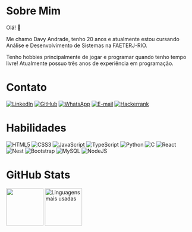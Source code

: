 # Sobre Mim

Olá! 👋

Me chamo Davy Andrade, tenho 20 anos e atualmente estou cursando Análise e Desenvolvimento de Sistemas na FAETERJ-RIO.

Tenho hobbies principalmente de jogar e programar quando tenho tempo livre! Atualmente possuo três anos de experiência em programação.

# Contato

[![LinkedIn](https://img.shields.io/badge/LinkedIn-000?style=for-the-badge&logo=linkedin&logoColor=linkedin)](https://www.linkedin.com/in/davy-andrade-dev/) [![GitHub](https://img.shields.io/badge/GitHub-000?style=for-the-badge&logo=github&logoColor=github)](https://github.com/DavyAndrade) [![WhatsApp](https://img.shields.io/badge/WhatsApp-000?style=for-the-badge&logo=whatsapp&logoColor=whatsapp)](https://wa.me/5521991664923) [![E-mail](https://img.shields.io/badge/-Email-000?style=for-the-badge&logo=microsoft-outlook&logoColor=007BFF)](mailto:davy.dev23@gmail.com) [![Hackerrank](https://img.shields.io/badge/-Hackerrank-000?style=for-the-badge&logo=HackerRank&logoColor=HackerRank)](https://hackerrank.com/profile/@davyandrade)

# Habilidades

![HTML5](https://img.shields.io/badge/HTML5-000?style=for-the-badge&logo=html5&logoColor=html5) ![CSS3](https://img.shields.io/badge/CSS3-000?style=for-the-badge&logo=css3&logoColor=css) ![JavaScript](https://img.shields.io/badge/JavaScript-000?style=for-the-badge&logo=javascript&logoColor=javascript) ![TypeScript](https://img.shields.io/badge/TypeScript-000?style=for-the-badge&logo=typescript&logoColor=typescript) ![Python](https://img.shields.io/badge/python-000?style=for-the-badge&logo=python&logoColor=python) ![C](https://img.shields.io/badge/C-000?style=for-the-badge&logo=c&logoColor=c) ![React](https://img.shields.io/badge/React-000?style=for-the-badge&logo=react&logoColor=react) ![Nest](https://img.shields.io/badge/nestjs-000?style=for-the-badge&logo=nestjs&logoColor=nestjs) ![Bootstrap](https://img.shields.io/badge/-boostrap-000?style=for-the-badge&logo=bootstrap&labelColor=0000) ![MySQL](https://img.shields.io/badge/MySQL-000?style=for-the-badge&logo=mysql&logoColor=mysql) ![NodeJS](https://img.shields.io/badge/node.js-000?style=for-the-badge&logo=node.js&logoColor=node.js)

# GitHub Stats

<div>
    <img src="https://github-readme-stats.vercel.app/api?username=DavyAndrade&theme=transparent&show_icons=true&bg_color=000&title_color=FFF&text_color=FFF&border_radius=10&locale=pt-br" height="100px">
    <img src="https://github-readme-stats.vercel.app/api/top-langs/?username=DavyAndrade&theme=transparent&show_icons=true&hide_border=false&layout=compact&bg_color=000&title_color=FFF&text_color=FFF&border_radius=10&locale=pt-br" alt="Linguagens mais usadas" height="100px">
</div>
